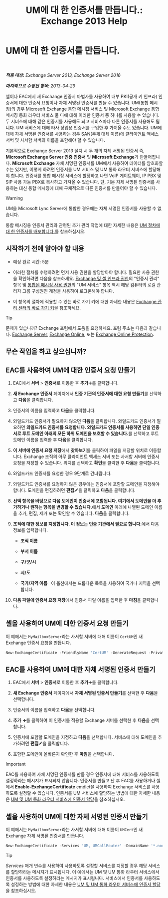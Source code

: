 ﻿---
title: 'UM에 대 한 인증서를 만듭니다.: Exchange 2013 Help'
TOCTitle: UM에 대 한 인증서를 만듭니다.
ms:assetid: 66807ee7-3d3f-482d-a3ac-d4e9baca3271
ms:mtpsurl: https://technet.microsoft.com/ko-kr/library/Dn205141(v=EXCHG.150)
ms:contentKeyID: 54651823
ms.date: 05/22/2018
mtps_version: v=EXCHG.150
ms.translationtype: MT
---

# UM에 대 한 인증서를 만듭니다.

 

_**적용 대상:** Exchange Server 2013, Exchange Server 2016_

_**마지막으로 수정된 항목:** 2013-04-29_

셸이나 EAC에서 새 Exchange 인증서 마법사를 사용하여 내부 PKI(공개 키 인프라) 인증서에 대한 인증서 요청이나 자체 서명된 인증서를 만들 수 있습니다. UM(통합 메시징)의 경우 Microsoft Exchange 통합 메시징 서비스 및 Microsoft Exchange 통합 메시징 통화 라우터 서비스 둘 다에 대해 이러한 인증서 중 하나를 사용할 수 있습니다. 두 서비스에 대해 같은 인증서를 사용해도 되고 서비스마다 다른 인증서를 사용해도 됩니다. UM 서비스에 대해 타사 상업용 인증서를 구입한 후 가져올 수도 있습니다. UM에 대해 자체 서명된 인증서를 사용하는 경우 SAN(주체 대체 이름)에 클라이언트 액세스 서버 및 사서함 서버의 이름을 포함해야 할 수 있습니다.

기본적으로 Exchange Server 2013 설치 시 두 개의 자체 서명된 인증서 즉, **Microsoft Exchange Server 인증 인증서** 및 **Microsoft Exchange**가 만들어집니다. **Microsoft Exchange** 자체 서명된 인증서를 UM에서 사용하여 데이터를 암호화할 수는 있지만, 이렇게 하려면 인증서를 UM 서비스 및 UM 통화 라우터 서비스에 할당해야 합니다. 인증서를 통합 메시징 서비스에 할당하고 나면 VoIP 게이트웨이, IP PBX 및 SIP 사용 가능 PBX로 복사하고 가져올 수 있습니다. 단, 기본 자체 서명된 인증서를 사용하는 대신 통합 메시징에 대해 구체적으로 다른 인증서를 만들어야 할 수 있습니다.


> [!WARNING]
> UM을 Microsoft Lync Server에 통합한 경우에는 자체 서명된 인증서를 사용할 수 없습니다.



통합 메시징용 인증서 관리와 관련된 추가 관리 작업에 대한 자세한 내용은 [UM 절차에 대 한 인증서를 배포합니다.](deploying-certificates-for-um-procedures-exchange-2013-help.md)를 참조하십시오.

## 시작하기 전에 알아야 할 내용

  - 예상 완료 시간: 5분

  - 이러한 절차를 수행하려면 먼저 사용 권한을 할당받아야 합니다. 필요한 사용 권한을 확인하려면 다음을 참조하세요. [Exchange 및 셸 인프라 권한](exchange-and-shell-infrastructure-permissions-exchange-2013-help.md)의 "인증서 관리" 항목 및 [통합된 메시징 사용 권한](unified-messaging-permissions-exchange-2013-help.md)의 "UM 서비스" 항목 역시 해당 컴퓨터의 로컬 관리자 그룹 구성원인 계정을 사용하여 로그온해야 합니다.

  - 이 항목의 절차에 적용할 수 있는 바로 가기 키에 대한 자세한 내용은 [Exchange 관리 센터의 바로 가기 키](keyboard-shortcuts-in-the-exchange-admin-center-exchange-online-protection-help.md)을 참조하세요.


> [!TIP]
> 문제가 있습니까? Exchange 포럼에서 도움을 요청하세요. 포럼 주소는 다음과 같습니다. <A href="https://go.microsoft.com/fwlink/p/?linkid=60612">Exchange Server</A>, <A href="https://go.microsoft.com/fwlink/p/?linkid=267542">Exchange Online</A>, 또는 <A href="https://go.microsoft.com/fwlink/p/?linkid=285351">Exchange Online Protection</A>.



## 무슨 작업을 하고 싶으십니까?

## EAC를 사용하여 UM에 대한 인증서 요청 만들기

1.  EAC에서 **서버** \> **인증서**로 이동한 후 **추가**![아이콘 추가](images/JJ218640.c1e75329-d6d7-4073-a27d-498590bbb558(EXCHG.150).gif "아이콘 추가")를 클릭합니다.

2.  **새 Exchange 인증서** 페이지에서 **인증 기관의 인증서에 대한 요청 만들기**를 선택하고 **다음**을 클릭합니다.

3.  인증서의 이름을 입력하고 **다음**을 클릭합니다.

4.  와일드카드 인증서가 필요하지 않으면 **다음**을 클릭합니다. 와일드카드 인증서가 필요하면 <strong>와일드카드 인증서를 요청합니다. 와일드카드 인증서를 사용하면 단일 인증서로 루트 도메인 아래의 모든 하위 도메인을 보호할 수 있습니다.</strong>를 선택하고 루트 도메인 이름을 입력한 후 **다음**을 클릭합니다.

5.  **이 서버에 인증서 요청 저장**에서 **찾아보기**를 클릭하여 파일을 저장할 위치로 이동합니다. Exchange 조직의 아무 클라이언트 액세스 서버 또는 사서함 서버에 인증서 요청을 저장할 수 있습니다. 위치를 선택하고 **확인**을 클릭한 후 **다음**을 클릭합니다.

6.  와일드카드 인증서를 요청한 경우 9단계로 건너뜁니다.

7.  와일드카드 인증서를 요청하지 않은 경우에는 인증서에 포함할 도메인을 지정해야 합니다. 도메인을 편집하려면 **편집**![편집 아이콘](images/JJ218640.6f53ccb2-1f13-4c02-bea0-30690e6ea71d(EXCHG.150).gif "편집 아이콘")을 클릭하고 **다음**을 클릭합니다.

8.  <strong>선택 항목을 바탕으로 다음 도메인이 인증서에 포함됩니다. 여기에서 도메인을 더 추가하거나 원하는 항목을 변경할 수 있습니다.</strong>에서 **도메인** 아래에 나열된 도메인 이름을 추가, 편집, 제거 또는 확인할 수 있습니다. **다음**을 클릭합니다.

9.  <strong>조직에 대한 정보를 지정합니다. 이 정보는 인증 기관에서 필요로 합니다.</strong>에서 다음 정보를 입력합니다.
    
      - **조직 이름**
    
      - **부서 이름**
    
      - **구/군/시**
    
      - **시/도**
    
      - **국가/지역 이름**   이 옵션에서는 드롭다운 목록을 사용하여 국가나 지역을 선택합니다.

10. **다음 파일에 인증서 요청 저장**에서 인증서 파일 이름을 입력한 후 **마침**을 클릭합니다.

## 셸을 사용하여 UM에 대한 인증서 요청 만들기

이 예에서는 `MyMailboxServer`라는 사서함 서버에 대해 이름이 `CertUM`인 새 Exchange 인증서 요청을 만듭니다.

```powershell
New-ExchangeCertificate -FriendlyName 'CertUM' -GenerateRequest -PrivateKeyExportable $true -KeySize '2048' -DomainName '*.northwindtraders.com' -SubjectName 'C=US,S=wa,L=redmond,O=northwindtraders,OU=servers,CN= northwindtraders.com' -Server 'MyMailboxServer'
```

## EAC를 사용하여 UM에 대한 자체 서명된 인증서 만들기

1.  EAC에서 **서버** \> **인증서**로 이동한 후 **추가**![아이콘 추가](images/JJ218640.c1e75329-d6d7-4073-a27d-498590bbb558(EXCHG.150).gif "아이콘 추가")를 클릭합니다.

2.  **새 Exchange 인증서** 페이지에서 **자체 서명된 인증서 만들기**를 선택한 후 **다음**을 선택합니다.

3.  인증서의 이름을 입력하고 **다음**을 선택합니다.

4.  **추가** ![아이콘 추가](images/JJ218640.c1e75329-d6d7-4073-a27d-498590bbb558(EXCHG.150).gif "아이콘 추가")를 클릭하여 이 인증서를 적용할 Exchange 서버를 선택한 후 **다음**을 선택합니다.

5.  인증서에 포함할 도메인을 지정하고 **다음**을 선택합니다. 서비스에 대해 도메인을 추가하려면 **편집**![편집 아이콘](images/JJ218640.6f53ccb2-1f13-4c02-bea0-30690e6ea71d(EXCHG.150).gif "편집 아이콘")을 클릭합니다.

6.  포함한 도메인이 올바른지 확인한 후 **마침**을 선택합니다.


> [!IMPORTANT]
> EAC를 사용하여 자체 서명된 인증서를 만들 경우 인증서에 대해 서비스를 사용하도록 설정하라는 메시지가 표시되지 않습니다. 인증서를 만들고 난 후 EAC를 사용하거나 셸에서 <STRONG>Enable-ExchangeCertificate</STRONG> cmdlet을 사용하여 Exchange 서비스를 사용하도록 설정할 수 있습니다. 인증서를 UM 서비스에 할당하는 방법에 대한 자세한 내용은 <A href="assign-a-certificate-to-the-um-and-um-call-router-services-exchange-2013-help.md">UM 및 UM 통화 라우터 서비스에 인증서 할당</A>을 참조하십시오.



## 셸을 사용하여 UM에 대한 자체 서명된 인증서 만들기

이 예에서는 `MyMailboxServer`라는 사서함 서버에 대해 이름이 `UMCert`인 새 Exchange 자체 서명된 인증서를 만듭니다.

```powershell
New-ExchangeCertificate -Services 'UM, UMCallRouter' -DomainName '*.northwindtraders.com' -FriendlyName 'UMSelfSigned' -SubjectName 'C=US,S=WA,L=Redmond,O=Northwindtraders,OU=Servers,CN= Northwindtraders.com' -PrivateKeyExportable $true
```


> [!TIP]
> <EM>Services</EM> 매개 변수를 사용하여 사용하도록 설정할 서비스를 지정할 경우 해당 서비스를 할당하라는 메시지가 표시됩니다. 이 예에서는 UM 및 UM 통화 라우터 서비스에서 인증서를 사용하도록 설정하라는 메시지가 표시됩니다. 서비스에서 인증서를 사용하도록 설정하는 방법에 대한 자세한 내용은 <A href="assign-a-certificate-to-the-um-and-um-call-router-services-exchange-2013-help.md">UM 및 UM 통화 라우터 서비스에 인증서 할당</A>을 참조하십시오.


